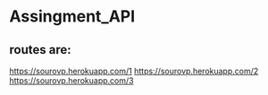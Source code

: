 # Assingment_API
## routes are: 
https://sourovp.herokuapp.com/1
https://sourovp.herokuapp.com/2
https://sourovp.herokuapp.com/3


